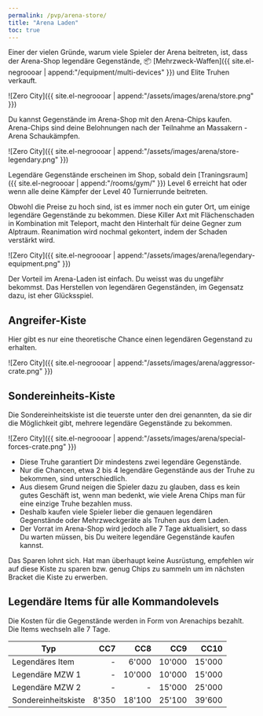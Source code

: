 ```yaml
---
permalink: /pvp/arena-store/
title: "Arena Laden"
toc: true
---
```


Einer der vielen Gründe, warum viele Spieler der Arena beitreten, ist, dass der Arena-Shop legendäre Gegenstände, :package: [Mehrzweck-Waffen]({{ site.el-negroooar | append:"/equipment/multi-devices" }}) und Elite Truhen verkauft.

![Zero City]({{ site.el-negroooar | append:"/assets/images/arena/store.png" }})

Du kannst Gegenstände im Arena-Shop mit den Arena-Chips kaufen. Arena-Chips sind deine Belohnungen nach der Teilnahme an Massakern - Arena Schaukämpfen.

![Zero City]({{ site.el-negroooar | append:"/assets/images/arena/store-legendary.png" }})

Legendäre Gegenstände erscheinen im Shop, sobald dein [Traningsraum]({{ site.el-negroooar | append:"/rooms/gym/" }}) Level 6 erreicht hat oder wenn alle deine Kämpfer der Level 40 Turnierrunde beitreten.

Obwohl die Preise zu hoch sind, ist es immer noch ein guter Ort, um einige legendäre Gegenstände zu bekommen. Diese Killer Axt mit Flächenschaden in Kombination mit Teleport, macht den Hinterhalt für deine Gegner zum Alptraum. Reanimation wird nochmal gekontert, indem der Schaden verstärkt wird.

![Zero City]({{ site.el-negroooar | append:"/assets/images/arena/legendary-equipment.png" }})

Der Vorteil im Arena-Laden ist einfach. Du weisst was du ungefähr bekommst. Das Herstellen von legendären Gegenständen, im Gegensatz dazu, ist eher Glücksspiel.

## Angreifer-Kiste

Hier gibt es nur eine theoretische Chance einen legendären Gegenstand zu erhalten.

![Zero City]({{ site.el-negroooar | append:"/assets/images/arena/aggressor-crate.png" }})

## Sondereinheits-Kiste

Die Sondereinheitskiste ist die teuerste unter den drei genannten, da sie dir die Möglichkeit gibt, mehrere legendäre Gegenstände zu bekommen.

![Zero City]({{ site.el-negroooar | append:"/assets/images/arena/special-forces-crate.png" }})

- Diese Truhe garantiert Dir mindestens zwei legendäre Gegenstände.
- Nur die Chancen, etwa 2 bis 4 legendäre Gegenstände aus der Truhe zu bekommen, sind unterschiedlich.
- Aus diesem Grund neigen die Spieler dazu zu glauben, dass es kein gutes Geschäft ist, wenn man bedenkt, wie viele Arena Chips man für eine einzige Truhe bezahlen muss.
- Deshalb kaufen viele Spieler lieber die genauen legendären Gegenstände oder Mehrzweckgeräte als Truhen aus dem Laden.
- Der Vorrat im Arena-Shop wird jedoch alle 7 Tage aktualisiert, so dass Du warten müssen, bis Du weitere legendäre Gegenstände kaufen kannst.

Das Sparen lohnt sich. Hat man überhaupt keine Ausrüstung, empfehlen wir auf diese Kiste zu sparen bzw. genug Chips zu sammeln um im nächsten Bracket die Kiste zu erwerben.

## Legendäre Items für alle Kommandolevels

Die Kosten für die Gegenstände werden in Form von Arenachips bezahlt. Die Items wechseln alle 7 Tage.

| Typ | CC7 | CC8 | CC9 | CC10 |
|-----|----:|----:|----:|-----:|
|Legendäres Item		|	   -|  6'000| 10'000| 15'000|
|Legendäre MZW 1		|	   -| 10'000| 10'000| 15'000|
|Legendäre MZW 2		|	   -|	   -| 15'000| 25'000|
|Sondereinheitskiste	|  8'350| 18'100| 25'100| 39'600|

